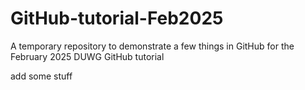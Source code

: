 # GitHub-tutorial-Feb2025
A temporary repository to demonstrate a few things in GitHub for the February 2025 DUWG GitHub tutorial

add some stuff
